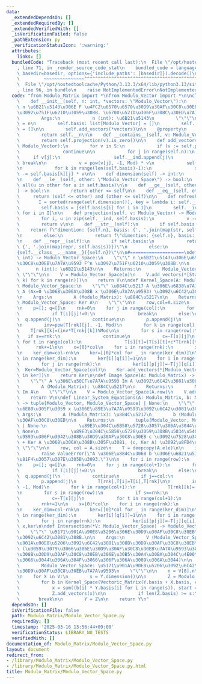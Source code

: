 ```yaml
---
data:
  _extendedDependsOn: []
  _extendedRequiredBy: []
  _extendedVerifiedWith: []
  _isVerificationFailed: false
  _pathExtension: py
  _verificationStatusIcon: ':warning:'
  attributes:
    links: []
  bundledCode: "Traceback (most recent call last):\n  File \"/opt/hostedtoolcache/Python/3.13.3/x64/lib/python3.13/site-packages/onlinejudge_verify/documentation/build.py\"\
    , line 71, in _render_source_code_stat\n    bundled_code = language.bundle(stat.path,\
    \ basedir=basedir, options={'include_paths': [basedir]}).decode()\n          \
    \         ~~~~~~~~~~~~~~~^^^^^^^^^^^^^^^^^^^^^^^^^^^^^^^^^^^^^^^^^^^^^^^^^^^^^^^^^^^^^^^^^^\n\
    \  File \"/opt/hostedtoolcache/Python/3.13.3/x64/lib/python3.13/site-packages/onlinejudge_verify/languages/python.py\"\
    , line 96, in bundle\n    raise NotImplementedError\nNotImplementedError\n"
  code: "from Modulo_Matrix import *\nfrom Modulo_Vector import *\n\nclass Modulo_Vector_Space:\n\
    \    def __init__(self, n: int, *vectors: \"Modulo_Vector\"):\n        \"\"\"\
    \ n \u6B21\u5143\u306E F \u4FC2\u6570\u6570\u30D9\u30AF\u30C8\u30EB\u7A7A\u9593\
    \u3092\u751F\u6210\u3059\u308B. \u6700\u521D\u306F\u30BC\u30ED\u7A7A\u9593.\n\n\
    \        Args:\n            n (int): \u6B21\u5143\n        \"\"\"\n\n        self.__n\
    \ = n\n        self.basis: list[Modulo_Vector] = []\n        self.__ind: list[int]\
    \ = []\n\n        self.add_vectors(*vectors)\n\n    @property\n    def n(self):\n\
    \        return self.__n\n\n    def __contains__(self, v: Modulo_Vector) -> bool:\n\
    \        return self.projection(v).is_zero()\n\n    def add_vectors(self, *S:\
    \ Modulo_Vector):\n        for v in S:\n            if (v := self.projection(v)).is_zero():\n\
    \                continue\n\n            for j in range(self.n):\n           \
    \     if v[j]:\n                    self.__ind.append(j)\n                   \
    \ break\n\n            v = pow(v[j], -1, Mod) * v\n            self.basis.append(v)\n\
    \n            for k in range(len(self.basis)-1):\n                self.basis[k]\
    \ -= self.basis[k][j] * v\n\n    def dimension(self) -> int:\n        return len(self.basis)\n\
    \n    def __le__(self, other: \"Modulo_Vector_Space\") -> bool:\n        return\
    \ all(u in other for u in self.basis)\n\n    def __ge__(self, other: \"Modulo_Vector_Space\"\
    ) -> bool:\n        return other <= self\n\n    def __eq__(self, other):\n   \
    \     return (self <= other) and (other <= self)\n\n    def refresh(self):\n \
    \       I = sorted(range(self.dimension()), key = lambda i: self.__ind[i])\n\n\
    \        self.basis = [self.basis[i] for i in I]\n        self.__ind = [self.__ind[i]\
    \ for i in I]\n\n    def projection(self, v: Modulo_Vector) -> Modulo_Vector:\n\
    \        for i, u in zip(self.__ind, self.basis):\n            v -= v[i] * u\n\
    \        return v\n\n    def __str__(self):\n        if self.basis:\n        \
    \    return f\"dimention: {self.n}, basis: {', '.join(map(str, self.basis))}\"\
    \n        else:\n            return f\"dimention: {self.n}, basis: (empty)\"\n\
    \n    def __repr__(self):\n        if self.basis:\n            return f\"{self.__class__.__name__}({self.n},\
    \ {', '.join(map(repr, self.basis))})\"\n        else:\n            return f\"\
    {self.__class__.__name__}({self.n})\"\n\n#====================\ndef Overall(n:\
    \ int) -> Modulo_Vector_Space:\n    \"\"\" n \u6B21\u5143\u306E\u6570\u30D9\u30AF\
    \u30C8\u30EB\u7A7A\u9593 F^n \u3092\u751F\u6210\u3059\u308B.\n\n    Args:\n  \
    \      n (int): \u6B21\u5143\n\n    Returns:\n        Modulo_Vector: F^n\n   \
    \ \"\"\"\n\n    V = Modulo_Vector_Space(n)\n    V.add_vectors(*[Standard_Basis(n,\
    \ k) for k in range(n)])\n    return V\n\ndef Kernel_Space(A: Modulo_Matrix) ->\
    \ Modulo_Vector_Space:\n    \"\"\" \u884C\u5217 A \u306E\u6838\u7A7A\u9593 Ker\
    \ A (Ax=0 \u3068\u306A\u308B x \u306E\u7A7A\u9593) \u3092\u6C42\u3081\u308B.\n\
    \n    Args:\n        A (Modulo_Matrix): \u884C\u5217\n\n    Returns:\n       \
    \ Modulo_Vector_Space: Ker A\n    \"\"\"\n\n    row,col=A.size\n    T=deepcopy(A.ele)\n\
    \n    p=[]; q=[]\n    rnk=0\n    for j in range(col):\n        for i in range(rnk,row):\n\
    \            if T[i][j]!=0:\n                break\n        else:\n          \
    \  q.append(j)\n            continue\n\n        p.append(j)\n        T[rnk],T[i]=T[i],T[rnk]\n\
    \n        inv=pow(T[rnk][j], -1, Mod)\n        for k in range(col):\n        \
    \    T[rnk][k]=(inv*T[rnk][k])%Mod\n\n        for s in range(row):\n         \
    \   if s==rnk:\n                continue\n            c=-T[s][j]\n           \
    \ for t in range(col):\n                T[s][t]=(T[s][t]+c*T[rnk][t])%Mod\n  \
    \      rnk+=1\n\n    x=[0]*col\n    for i in range(rnk):\n        x[p[i]]=T[i][-1]\n\
    \n    ker_dim=col-rnk\n    ker=[[0]*col for _ in range(ker_dim)]\n\n    for i\
    \ in range(ker_dim):\n        ker[i][q[i]]=1\n\n    for i in range(ker_dim):\n\
    \        for j in range(rnk):\n            ker[i][p[j]]=-T[j][q[i]]%Mod\n\n  \
    \  Ker=Modulo_Vector_Space(col)\n    Ker.add_vectors(*[Modulo_Vector(v) for v\
    \ in ker])\n    return Ker\n\ndef Image_Space(A: Modulo_Matrix) -> Modulo_Vector_Space:\n\
    \    \"\"\" A \u306E\u50CF\u7A7A\u9593 Im A \u3092\u6C42\u3081\u308B.\n\n    Args:\n\
    \        A (Modulo_Matrix): \u884C\u5217\n\n    Returns:\n        Modulo_Vector_Space:\
    \ Im A\n    \"\"\"\n\n    V = Modulo_Vector_Space(A.row)\n    V.add_vectors(*Column_Vector(A))\n\
    \    return V\n\ndef Linear_System_Equations(A: Modulo_Matrix, b: Modulo_Vector)\
    \ -> tuple[Modulo_Vector, Modulo_Vector_Space] | None:\n    \"\"\" A x = b \u3092\
    \u6E80\u305F\u3059 x \u306E\u89E3\u7A7A\u9593\u3092\u6C42\u3081\u308B.\n\n   \
    \ Args:\n        A (Modulo_Matrix): \u884C\u5217\n        b (Modulo_Vector): \u30D9\
    \u30AF\u30C8\u30EB\n\n    Returns:\n        tuple[Modulo_Vector, Modulo_Vector_Space]\
    \ | None:\n            \u89E3\u304C\u5B58\u5728\u3057\u306A\u3044\u5834\u5408\u306F\
    \ None\n            \u89E3\u304C\u5B58\u5728\u3059\u308B\u5834\u5408, \u89E3\u7A7A\
    \u9593\u306F\u3042\u308B\u30D9\u30AF\u30C8\u30EB c \u3092\u7528\u3044\u3066, c\
    \ + Ker A \u3068\u306A\u308B\u305F\u3081, (c, Ker A) \u3092\u8FD4\u3059.\n   \
    \ \"\"\"\n\n    row, col = A.size\n    T = deepcopy(A.ele)\n\n    if row != b.size:\n\
    \        raise ValueError(\"A \u306E\u884C\u3068 b \u306E\u6B21\u5143\u304C\u4E00\
    \u81F4\u3057\u307E\u305B\u3093.\")\n\n    for i in range(row):\n        T[i].append(b[i])\n\
    \n    p=[]; q=[]\n    rnk=0\n    for j in range(col+1):\n        for i in range(rnk,row):\n\
    \            if T[i][j]!=0:\n                break\n        else:\n          \
    \  q.append(j)\n            continue\n        if j==col:\n            return None\n\
    \        p.append(j)\n        T[rnk],T[i]=T[i],T[rnk]\n\n        inv=pow(T[rnk][j],\
    \ -1, Mod)\n        for k in range(col+1):\n            T[rnk][k]=(inv*T[rnk][k])%Mod\n\
    \n        for s in range(row):\n            if s==rnk:\n                continue\n\
    \            c=-T[s][j]\n            for t in range(col+1):\n                T[s][t]=(T[s][t]+c*T[rnk][t])%Mod\n\
    \        rnk+=1\n\n    x=[0]*col\n    for i in range(rnk):\n        x[p[i]]=T[i][-1]\n\
    \n    ker_dim=col-rnk\n    ker=[[0]*col for _ in range(ker_dim)]\n\n    for i\
    \ in range(ker_dim):\n        ker[i][q[i]]=1\n\n    for i in range(ker_dim):\n\
    \        for j in range(rnk):\n            ker[i][p[j]]=-T[j][q[i]]%Mod\n    return\
    \ x,ker\n\ndef Intersection(*V: Modulo_Vector_Space) -> Modulo_Vector_Space:\n\
    \    \"\"\" \u5171\u901A\u90E8\u5206\u306E\u30D9\u30AF\u30C8\u30EB\u7A7A\u9593\
    \u3092\u6C42\u3081\u308B.\n\n    Args:\n        V (Modulo_Vector_Space): \u5171\
    \u901A\u90E8\u5206\u3092\u6C42\u3081\u308B\u30D9\u30AF\u30C8\u30EB\u7A7A\u9593\
    \ (\u3059\u3079\u3066\u306E\u30D9\u30AF\u30C8\u30EB\u7A7A\u9593\u304C\u5C5E\u3059\
    \u308B\u30D9\u30AF\u30C8\u30EB\u306E\u30B5\u30A4\u30BA\u304C\u4E00\u81F4\u3057\
    \u3066\u3044\u306A\u304F\u3066\u306F\u306A\u3089\u306A\u3044)\n\n    Returns:\n\
    \        Modulo_Vector_Space: \u5171\u901A\u90E8\u5206\u3092\u6C42\u3081\u308B\
    \u30D9\u30AF\u30C8\u30EB\u7A7A\u9593\n    \"\"\"\n\n    n = V[0].n\n    Y = Overall(n)\n\
    \n    for X in V:\n        s = Y.dimension()\n\n        Z = Modulo_Vector_Space(n)\n\
    \        for b in Kernel_Space(Vectoric_Matrix(Y.basis + X.basis, column = True)).basis:\n\
    \            x = sum((b[i] * Y.basis[i] for i in range(s)), start = Zero_Vector(n))\n\
    \            Z.add_vectors(x)\n\n            if len(Z.basis) >= s:\n         \
    \       break\n\n        Y = Z\n\n    return Y\n"
  dependsOn: []
  isVerificationFile: false
  path: Modulo_Matrix/Modulo_Vector_Space.py
  requiredBy: []
  timestamp: '2025-03-16 13:56:44+09:00'
  verificationStatus: LIBRARY_NO_TESTS
  verifiedWith: []
documentation_of: Modulo_Matrix/Modulo_Vector_Space.py
layout: document
redirect_from:
- /library/Modulo_Matrix/Modulo_Vector_Space.py
- /library/Modulo_Matrix/Modulo_Vector_Space.py.html
title: Modulo_Matrix/Modulo_Vector_Space.py
---
```

